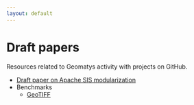 ```yaml
---
layout: default
---
```


# Draft papers

Resources related to Geomatys activity with projects on GitHub.

* [Draft paper on Apache SIS modularization](draft/Modularization.html)
* Benchmarks
  * [GeoTIFF](benchmarks/GeoTIFF.html)
